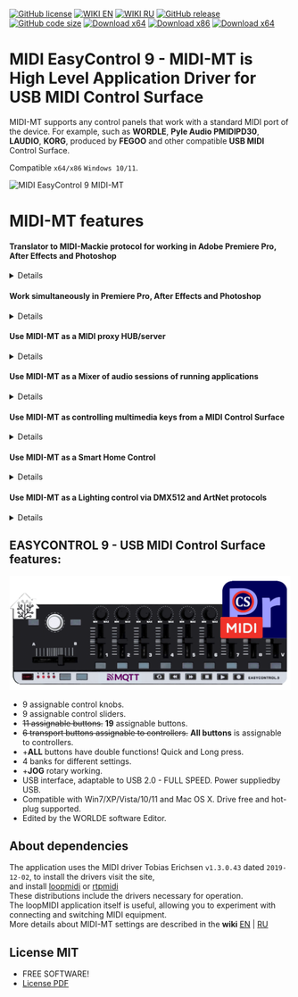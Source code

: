 [![GitHub license](https://img.shields.io/badge/License-MIT-green.svg)](https://github.com/ClaudiaCoord/MIDI-EasyControl-to-Mackie-translator-for-Premiere-Pro/blob/master/LICENSE)
[![WIKI EN](https://img.shields.io/badge/wiki-EN-success)](https://github.com/ClaudiaCoord/MIDI-EasyControl-to-Mackie-translator-for-Premiere-Pro/wiki/EN)
[![WIKI RU](https://img.shields.io/badge/wiki-RU-success)](https://github.com/ClaudiaCoord/MIDI-EasyControl-to-Mackie-translator-for-Premiere-Pro/wiki/RU)
[![GitHub release](https://img.shields.io/github/release/ClaudiaCoord/MIDI-EasyControl-to-Mackie-translator-for-Premiere-Pro.svg)](https://github.com/ClaudiaCoord/MIDI-EasyControl-to-Mackie-translator-for-Premiere-Pro/releases/)
[![GitHub code size](https://img.shields.io/github/languages/code-size/ClaudiaCoord/MIDI-EasyControl-to-Mackie-translator-for-Premiere-Pro)](https://github.com/ClaudiaCoord/MIDI-EasyControl-to-Mackie-translator-for-Premiere-Pro)
[![Download x64](https://img.shields.io/badge/Download-x64-brightgreen.svg?style=flat-square)](https://github.com/ClaudiaCoord/MIDI-EasyControl-to-Mackie-translator-for-Premiere-Pro/releases/download/1.0.6.1/MIDIMT_x64.msi)
[![Download x86](https://img.shields.io/badge/Download-x86-brightgreen.svg?style=flat-square)](https://github.com/ClaudiaCoord/MIDI-EasyControl-to-Mackie-translator-for-Premiere-Pro/releases/download/1.0.6.1/MIDIMT_x86.msi)
[![Download x64](https://img.shields.io/badge/Download-x64%2Fportable-brightgreen.svg?style=flat-square)](https://github.com/ClaudiaCoord/MIDI-EasyControl-to-Mackie-translator-for-Premiere-Pro/releases/download/1.0.6.1/MIDIMT_x64_Portable.zip)

# MIDI EasyControl 9 - MIDI-MT is High Level Application Driver for USB MIDI Control Surface

MIDI-MT supports any control panels that work with a standard MIDI port of the device.
For example, such as __WORDLE__, __Pyle Audio PMIDIPD30__, __LAUDIO__, __KORG__, produced by __FEGOO__ and other compatible __USB MIDI__ Control Surface.  

Compatible `x64/x86` `Windows 10/11`.  

![MIDI EasyControl 9 MIDI-MT](https://claudiacoord.github.io/MIDI-EasyControl-to-Mackie-translator-for-Premiere-Pro/Images/web-logo.png)  

# MIDI-MT features

#### Translator to MIDI-Mackie protocol for working in Adobe Premiere Pro, After Effects and Photoshop
<details>  

Using a MIDI keyboard in «Adobe Premiere Pro», translator of __EasyControl-MIDI__ commands into __MIDI-Mackie__ notation for using the __MIDI Control Surface__.  

You can connect your MIDI keyboard to «Adobe Premiere Pro» or «After Effects», «Photoshop».
Setting up «Premiere Pro» is as simple as selecting a __MIDI__ controller from the __Control Surface__ submenu in the __Setup__ menu.
All you have to do is assign actions to the functions assigned to the controller buttons.  

Adaptation to «Adobe» products boils down to converting MIDI notations of the __EasyControl9__ control panel into __MIDI-Mackie__ for working in «Adobe Premiere Pro». It may work across «Adobe's» entire line of products as long as they use the same MIDI notations in their products.  
Flexible settings, all controls work, unlike analogues.  
All buttons can be assigned dual functions! A quick press or a long press will perform different commands depending on the settings.  
The __JOG control__ works - frame-by-frame movement in the timeline.  

The connection process and setup is described in detail in the [wiki](https://github.com/ClaudiaCoord/MIDI-EasyControl-to-Mackie-translator-for-Premiere-Pro/wiki/EN-Settings-Premiere-Pro).  
</details>

#### Work simultaneously in Premiere Pro, After Effects and Photoshop
<details>  

You can select the number of __MIDI Mackie__ output ports. Maximum value: `3` output ports. This feature will allow you to simultaneously control «Premiere Pro», «After Effects» and «Photoshop» programs from one __MIDI Control Surface__. It is possible to control other software that supports the __MIDI Mackie__ protocol.
</details>

#### Use MIDI-MT as a MIDI proxy HUB/server
<details>  

Can be used __MIDI-MT__ as a __MIDI PROXY__ server. The number of proxy ports can be selected from `1` to `16`. This mode can be used to share one __MIDI input device__ between multiple applications. At the same time, the number of input ports is limited only by the number of connected __MIDI devices__.  

Working in `MIDI HUB` mode.  
You can create a "common port" that will receive commands from __all MIDI devices__ you have connected. Now any software that is connected to the __MIDI proxy output__ ports will receive commands sent from any connected MIDI controller.  
</details>

#### Use MIDI-MT as a Mixer of audio sessions of running applications
<details>  

Advanced applications Audio Session Management:  
You can control audio sessions of running applications from a __MIDI Control Surface__, or from the built-in Audio panel.

It is especially important to use the [built-in audio mixer](https://github.com/ClaudiaCoord/MIDI-EasyControl-to-Mackie-translator-for-Premiere-Pro/wiki/EN-Mixer) to control sound in __Windows 11__, where the usual sound controls have been removed, and access to existing ones involves a long journey through the settings menu.

Control can occur either from a __MIDI Control Surface__, or from the built-in sound control panel. To control audio sessions from a __MIDI Control Surface__, there is no need to call up the Audio Panel. The panel is only needed to configure audio using the mouse, or to visualize the status of current audio sessions.
</details>

#### Use MIDI-MT as controlling multimedia keys from a MIDI Control Surface
<details>  

Added an interface for controlling multimedia keys in `Windows 10/11` from a __MIDI Control Surface__.  
</details>

#### Use MIDI-MT as a Smart Home Control
<details>  

Management of “smart devices” using the __MQTT protocol__.  You can integrate a __MIDI Control Surface__ into your smart home system to control various devices.  
Any “Smart Home control” environment based on the __MQTT__ exchange protocol and including an __MQTT__ server is supported.  

In the “[Smart Home system](https://github.com/ClaudiaCoord/MIDI-EasyControl-to-Mackie-translator-for-Premiere-Pro/wiki/EN-Smart-House)”, the __MQTT__ protocol must be at least level `5.0`,
You can work with earlier versions, but stability and full functionality for all commands is not guaranteed.
</details>

#### Use MIDI-MT as a Lighting control via DMX512 and ArtNet protocols
<details>  

Currently, at reasonable prices, a large number of lighting equipment that support control via the __DMX512__ protocol has become available.  

The __DMX512__ protocol is designed to control lighting fixtures. It allows you to control `512` channels simultaneously via one three-wire communication line. Depending on the capabilities of the lighting device, you can change the color, brightness, position of the light beam, switch effects and many other characteristics. As a rule, several channels are used on one lighting fixture. Several devices switched on simultaneously allow using the __DMX512__ control protocol to create light patterns and design elements of varying complexity.

The __ArtNet__ protocol is a network version of the __DMX512__ protocol. Distributed over a local network by sending to broadcast addresses. In this case, the end equipment must support the __ArtNet__ protocol, or a gate must be installed to convert __ArtNet__ network packets to the __DMX512__ protocol.

__MIDI-MT__ supports [both](https://github.com/ClaudiaCoord/MIDI-EasyControl-to-Mackie-translator-for-Premiere-Pro/wiki/EN-Lighting-control) of these protocols, both simultaneous and separate operation is possible.
</details>

## EASYCONTROL 9 - USB MIDI Control Surface features:

![MIDI EasyControl 9 Device](docs/Images/web-present.png)  

- 9 assignable control knobs.  
- 9 assignable control sliders.  
- ~~11 assignable buttons.~~ __19__ assignable buttons.
- ~~6 transport buttons assignable to controllers.~~ __All buttons__ is assignable to controllers.  
- +__ALL__ buttons have double functions! Quick and Long press.
- 4 banks for different settings.
- +__JOG__ rotary working.
- USB interface, adaptable to USB 2.0 - FULL SPEED. Power suppliedby USB.  
- Compatible with Win7/XP/Vista/10/11 and Mac OS X. Drive free and hot-plug supported.  
- Edited by the WORLDE software Editor.  

## About dependencies

The application uses the MIDI driver Tobias Erichsen `v1.3.0.43` dated `2019-12-02`, to install the drivers visit the site,  
and install [loopmidi](https://www.tobias-erichsen.de/software/loopmidi.html) or [rtpmidi](https://www.tobias-erichsen.de/software/rtpmidi.html)  
These distributions include the drivers necessary for operation.  
The loopMIDI application itself is useful, allowing you to experiment with connecting and switching MIDI equipment.  
More details about MIDI-MT settings are described in the __wiki__ [EN](https://github.com/ClaudiaCoord/MIDI-EasyControl-to-Mackie-translator-for-Premiere-Pro/wiki/EN) | [RU](https://github.com/ClaudiaCoord/MIDI-EasyControl-to-Mackie-translator-for-Premiere-Pro/wiki/RU)  

## License MIT

- FREE SOFTWARE!  
- [License PDF](https://claudiacoord.github.io/MIDI-EasyControl-to-Mackie-translator-for-Premiere-Pro/LicenseRu.pdf)  
